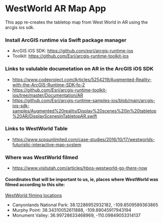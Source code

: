 # WestWorld AR Map App

This app re-creates the tabletop map from West World in AR using the arcgis ios sdk.

### Install ArcGIS runtime via Swift package manager
- ArcGIS iOS SDK: https://github.com/esri/arcgis-runtime-ios
- Toolkit: https://github.com/Esri/arcgis-runtime-toolkit-ios

### Links to valulable documetation on AR in the ArcGIS iOS SDK
- https://www.codeproject.com/Articles/5254219/Augmented-Reality-with-the-ArcGIS-Runtime-SDK-fo-2
- https://github.com/Esri/arcgis-runtime-toolkit-ios/tree/master/Documentation/AR
- https://github.com/Esri/arcgis-runtime-samples-ios/blob/main/arcgis-ios-sdk-samples/Augmented%20reality/Display%20scenes%20in%20tabletop%20AR/DisplayScenesInTabletopAR.swift

### Links to WestWorld Table
- https://www.scpsunlimited.com/case-studies/2016/10/17/westworlds-futuristic-interactive-map-system

### Where was WestWorld filmed
- https://www.visitutah.com/articles/hbos-westworld-go-there-now

#### Coordinates that will be important to us, ie, places where WestWorld was filmed according to this site:
[WestWorld filming locations](https://www.scpsunlimited.com/case-studies/2016/10/17/westworlds-futuristic-interactive-map-system)

- Canyonlands National Park: 38.12286952932182, -109.8509589363865
- Murphy Point: 38.34310052611888, -109.89045917943194
- Monument Valley: 36.99728633468969, -110.09849053314137
